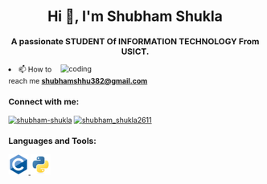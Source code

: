 <h1 align="center">Hi 👋, I'm Shubham Shukla</h1>
<h3 align="center">A passionate STUDENT Of INFORMATION TECHNOLOGY From USICT.</h3>
<img align="right" alt="coding" width="400" src="https://https://user-images.githubusercontent.com/55389276/140866485-8fb1c876-9a8f-4d6a-98dc-08c4981eaf70.gif")
ca
- 🌱 I’m currently learning **C,C++ And DSA.**

- 📫 How to reach me **shubhamshhu382@gmail.com**

<h3 align="left">Connect with me:</h3>
<p align="left">
<a href="https://linkedin.com/in/shubham-shukla" target="blank"><img align="center" src="https://raw.githubusercontent.com/rahuldkjain/github-profile-readme-generator/master/src/images/icons/Social/linked-in-alt.svg" alt="shubham-shukla" height="30" width="40" /></a>
<a href="https://instagram.com/shubham_shukla2611" target="blank"><img align="center" src="https://raw.githubusercontent.com/rahuldkjain/github-profile-readme-generator/master/src/images/icons/Social/instagram.svg" alt="shubham_shukla2611" height="30" width="40" /></a>
</p>

<h3 align="left">Languages and Tools:</h3>
<p align="left"> <a href="https://www.cprogramming.com/" target="_blank" rel="noreferrer"> <img src="https://raw.githubusercontent.com/devicons/devicon/master/icons/c/c-original.svg" alt="c" width="40" height="40"/> </a> <a href="https://www.python.org" target="_blank" rel="noreferrer"> <img src="https://raw.githubusercontent.com/devicons/devicon/master/icons/python/python-original.svg" alt="python" width="40" height="40"/> </a> </p>
